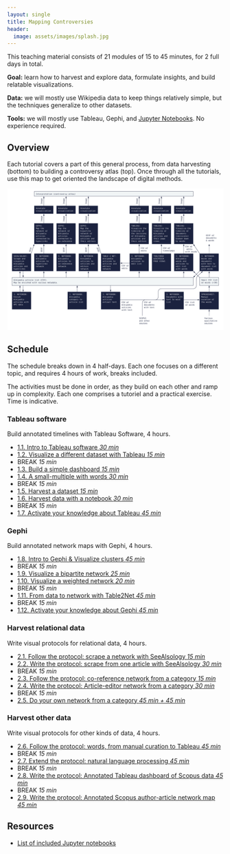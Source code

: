```yaml
---
layout: single
title: Mapping Controversies
header:
  image: assets/images/splash.jpg
---
```


This teaching material consists of 21 modules of 15 to 45 minutes, for 2 full days in total.

**Goal:** learn how to harvest and explore data, formulate insights, and build relatable visualizations.

**Data:** we will mostly use Wikipedia data to keep things relatively simple, but the techniques generalize to other datasets.

**Tools:** we will mostly use Tableau, Gephi, and [Jupyter Notebooks](nb/). No experience required.

## Overview

Each tutorial covers a part of this general process, from data harvesting (bottom) to building a controversy atlas (top). Once through all the tutorials, use this map to get oriented the landscape of digital methods.

[![Digital methods map](assets/images/All.jpg)](assets/images/All.jpg)

## Schedule

The schedule breaks down in 4 half-days. Each one focuses on a different topic, and requires 4 hours of work, breaks included.

The activities must be done in order, as they build on each other and ramp up in complexity. Each one comprises a tutoriel and a practical exercise. Time is indicative.

### Tableau software

Build annotated timelines with Tableau Software, 4 hours.

* [1.1. Intro to Tableau software *30 min*](1.1/)
* [1.2. Visualize a different dataset with Tableau *15 min*](1.2/)
* BREAK *15 min*
* [1.3. Build a simple dashboard *15 min*](1.3/)
* [1.4. A small-multiple with words *30 min*](1.4/)
* BREAK *15 min*
* [1.5. Harvest a dataset *15 min*](1.5/)
* [1.6. Harvest data with a notebook *30 min*](1.6/)
* BREAK *15 min*
* [1.7. Activate your knowledge about Tableau *45 min*](1.7/)

### Gephi

Build annotated network maps with Gephi, 4 hours.

* [1.8. Intro to Gephi & Visualize clusters *45 min*](1.8/)
* BREAK *15 min*
* [1.9. Visualize a bipartite network *25 min*](1.9/)
* [1.10. Visualize a weighted network *20 min*](1.10/)
* BREAK *15 min*
* [1.11. From data to network with Table2Net *45 min*](1.11/)
* BREAK *15 min*
* [1.12. Activate your knowledge about Gephi *45 min*](1.12/)

### Harvest relational data

Write visual protocols for relational data, 4 hours.

* [2.1. Follow the protocol: scrape a network with SeeAlsology *15 min*](2.1/)
* [2.2. Write the protocol: scrape from one article with SeeAlsology *30 min*](2.2/)
* BREAK *15 min*
* [2.3. Follow the protocol: co-reference network from a category *15 min*](2.3/)
* [2.4. Write the protocol: Article-editor network from a category *30 min*](2.4/)
* BREAK *15 min*
* [2.5. Do your own network from a category *45 min + 45 min*](2.5/)

### Harvest other data

Write visual protocols for other kinds of data, 4 hours.

* [2.6. Follow the protocol: words, from manual curation to Tableau *45 min*](2.6/)
* BREAK *15 min*
* [2.7. Extend the protocol: natural language processing *45 min*](2.7/)
* BREAK *15 min*
* [2.8. Write the protocol: Annotated Tableau dashboard of Scopus data *45 min*](2.8/)
* BREAK *15 min*
* [2.9. Write the protocol: Annotated Scopus author-article network map *45 min*](2.9/)

## Resources
* [List of included Jupyter notebooks](nb/)